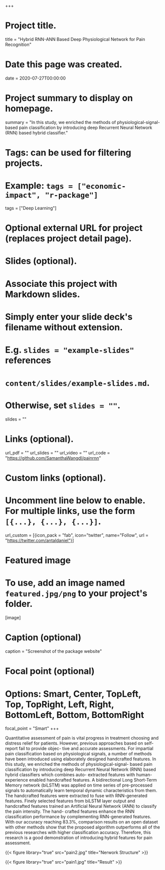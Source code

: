 +++
# Project title.
title = "Hybrid RNN-ANN Based Deep Physiological Network for Pain Recognition"

# Date this page was created.
date = 2020-07-27T00:00:00

# Project summary to display on homepage.
summary = "In this study, we enriched the methods of physiological-signal- based pain classification by introducing deep Recurrent Neural Network (RNN) based hybrid classifier."

# Tags: can be used for filtering projects.
# Example: `tags = ["economic-impact", "r-package"]`
tags = ["Deep Learning"]

# Optional external URL for project (replaces project detail page).


# Slides (optional).
#   Associate this project with Markdown slides.
#   Simply enter your slide deck's filename without extension.
#   E.g. `slides = "example-slides"` references 
#   `content/slides/example-slides.md`.
#   Otherwise, set `slides = ""`.
slides = ""

# Links (optional).
url_pdf = ""
url_slides = ""
url_video = ""
url_code = "https://github.com/SamanthaWangdl/painrnn"

# Custom links (optional).
#   Uncomment line below to enable. For multiple links, use the form `[{...}, {...}, {...}]`.
url_custom = [{icon_pack = "fab", icon="twitter", name="Follow", url = "https://twitter.com/antaldaniel"}]

# Featured image
# To use, add an image named `featured.jpg/png` to your project's folder. 
[image]
  # Caption (optional)
  caption = "Screenshot of the package website"

  # Focal point (optional)
  # Options: Smart, Center, TopLeft, Top, TopRight, Left, Right, BottomLeft, Bottom, BottomRight
  focal_point = "Smart"
+++

Quantitative assessment of pain is vital progress in treatment choosing and distress relief for patients. However, previous approaches based on self-report fail to provide objec- tive and accurate assessments. For impartial pain classification based on physiological signals, a number of methods have been introduced using elaborately designed handcrafted features. In this study, we enriched the methods of physiological-signal- based pain classification by introducing deep Recurrent Neural Network (RNN) based hybrid classifiers which combines auto- extracted features with human-experience enabled handcrafted features. A bidirectional Long Short-Term Memory network (biLSTM) was applied on time series of pre-processed signals to automatically learn temporal dynamic characteristics from them. The handcrafted features were extracted to fuse with RNN-generated features. Finely selected features from biLSTM layer output and handcrafted features trained an Artificial Neural Network (ANN) to classify the pain intensity. The hand- crafted features enhance the RNN classification performance by complementing RNN-generated features. With our accuracy reaching 83.3%, comparison results on an open dataset with other methods show that the proposed algorithm outperforms all of the previous researches with higher classification accuracy. Therefore, this research is a good demonstration of introducing hybrid features for pain assessment.

{{< figure library="true" src="pain2.jpg" title="Nerwork Structure" >}}

{{< figure library="true" src="pain1.jpg" title="Result" >}}